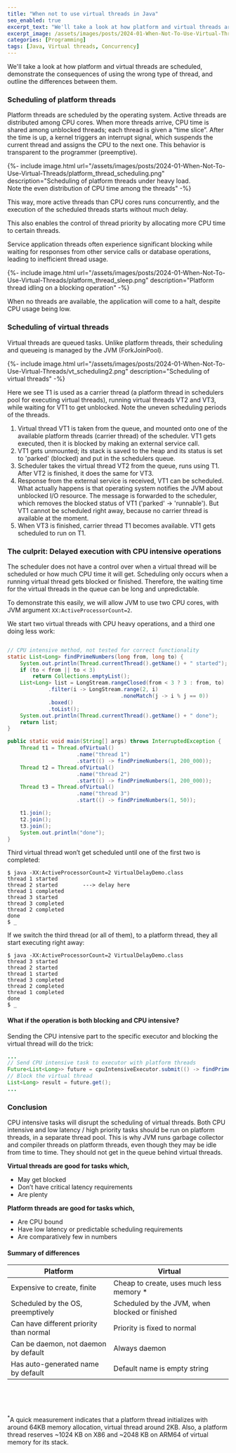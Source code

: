 ```yaml
---
title: "When not to use virtual threads in Java"
seo_enabled: true
excerpt_text: "We'll take a look at how platform and virtual threads are scheduled, demonstrate the consequences of using the wrong type of thread, and outline"
excerpt_image: /assets/images/posts/2024-01-When-Not-To-Use-Virtual-Threads/vt_vs_pt_meme-edit-s.webp
categories: [Programming]
tags: [Java, Virtual threads, Concurrency]
---
```


We'll take a look at how platform and virtual threads are scheduled, demonstrate the consequences of using the wrong type of thread, and outline the differences between them.

  
### Scheduling of platform threads


Platform threads are scheduled by the operating system. Active threads are distributed among CPU cores. When more threads arrive, CPU time is shared among unblocked threads; each thread is given a “time slice”. After the time is up, a kernel triggers an interrupt signal, which suspends the current thread and assigns the CPU to the next one. This behavior is transparent to the programmer (preemptive).

{%- include image.html url="/assets/images/posts/2024-01-When-Not-To-Use-Virtual-Threads/platform_thread_scheduling.png" description="Scheduling of platform threads under heavy load.<br>Note the even distribution of CPU time among the threads" -%}

This way, more active threads than CPU cores runs concurrently, and the execution of the scheduled threads starts without much delay.

This also enables the control of thread priority by allocating more CPU time to certain threads.

Service application threads often experience significant blocking while waiting for responses from other service calls or database operations, leading to inefficient thread usage.

{%- include image.html url="/assets/images/posts/2024-01-When-Not-To-Use-Virtual-Threads/platform_thread_sleep.png" description="Platform thread idling on a blocking operation" -%}

When no threads are available, the application will come to a halt, despite CPU usage being low.    


### Scheduling of virtual threads

Virtual threads are queued tasks. Unlike platform threads, their scheduling and queueing is managed by the JVM (ForkJoinPool).

{%- include image.html url="/assets/images/posts/2024-01-When-Not-To-Use-Virtual-Threads/vt_scheduling2.png" description="Scheduling of virtual threads" -%}

Here we see T1 is used as a carrier thread (a platform thread in schedulers pool for executing virtual threads), running virtual threads VT2 and VT3, while waiting for VT1 to get unblocked. Note the uneven scheduling periods of the threads.

1. Virtual thread VT1 is taken from the queue, and mounted onto one of the available platform threads (carrier thread) of the scheduler. VT1 gets executed, then it is blocked by making an external service call.
2. VT1 gets unmounted; its stack is saved to the heap and its status is set to 'parked' (blocked) and put in the schedulers queue.
3. Scheduler takes the virtual thread VT2 from the queue, runs using T1. After VT2 is finished, it does the same for VT3. 
4. Response from the external service is received, VT1 can be scheduled. What actually happens is that operating system notifies the JVM about unblocked I/O resource. The message is forwarded to the scheduler, which removes the blocked status of VT1 ('parked' -> 'runnable'). But VT1 cannot be scheduled right away, because no carrier thread is available at the moment.
5. When VT3 is finished, carrier thread T1 becomes available. VT1 gets scheduled to run on T1. 


### The culprit: Delayed execution with CPU intensive operations

The scheduler does not have a control over when a virtual thread will be scheduled or how much CPU time it will get. Scheduling only occurs when a running virtual thread gets blocked or finished. Therefore, the waiting time for the virtual threads in the queue can be long and unpredictable.

To demonstrate this easily, we will allow JVM to use two CPU cores, with JVM argument `XX:ActiveProcessorCount=2`.

We start two virtual threads with CPU heavy operations, and a third one doing less work:

```java

// CPU intensive method, not tested for correct functionality
static List<Long> findPrimeNumbers(long from, long to) {
    System.out.println(Thread.currentThread().getName() + " started");
    if (to < from || to < 3)
        return Collections.emptyList();
    List<Long> list = LongStream.rangeClosed(from < 3 ? 3 : from, to)
             .filter(i -> LongStream.range(2, i)
                                    .noneMatch(j -> i % j == 0))
             .boxed()
             .toList();
    System.out.println(Thread.currentThread().getName() + " done");
    return list;
}

public static void main(String[] args) throws InterruptedException {
    Thread t1 = Thread.ofVirtual()
                      .name("thread 1")
                      .start(() -> findPrimeNumbers(1, 200_000));
    Thread t2 = Thread.ofVirtual()
                      .name("thread 2")
                      .start(() -> findPrimeNumbers(1, 200_000));
    Thread t3 = Thread.ofVirtual()
                      .name("thread 3")
                      .start(() -> findPrimeNumbers(1, 50));

    t1.join();
    t2.join();
    t3.join();
    System.out.println("done");
}

```

Third virtual thread won’t get scheduled until one of the first two is completed:

```console
$ java -XX:ActiveProcessorCount=2 VirtualDelayDemo.class
thread 1 started
thread 2 started        ---> delay here
thread 1 completed
thread 3 started
thread 3 completed
thread 2 completed
done
$ _
```

If we switch the third thread (or all of them), to a platform thread, they all start executing right away:

```console
$ java -XX:ActiveProcessorCount=2 VirtualDelayDemo.class
thread 3 started
thread 2 started
thread 1 started
thread 3 completed
thread 2 completed
thread 1 completed
done
$ _
```

#### What if the operation is both blocking and CPU intensive?

Sending the CPU intensive part to the specific executor and blocking the virtual thread will do the trick:
```java
...
// Send CPU intensive task to executor with platform threads
Future<List<Long>> future = cpuIntensiveExecutor.submit(() -> findPrimeNumbers(1, 1000));
// Block the virtual thread
List<Long> result = future.get();
...
```

### Conclusion

CPU intensive tasks will disrupt the scheduling of virtual threads. Both CPU intensive and low latency / high priority tasks should be run on platform threads, in a separate thread pool. This is why JVM runs garbage collector and compiler threads on platform threads, even though they may be idle from time to time. They should not get in the queue behind virtual threads.


**Virtual threads are good for tasks which,**
 - May get blocked 
 - Don’t have critical latency requirements
 - Are plenty

**Platform threads are good for tasks which,**
 - Are CPU bound
 - Have low latency or predictable scheduling requirements
 - Are comparatively few in numbers


#### Summary of differences
<div class="table800 bordered-table"></div>

| **Platform**                            | **Virtual**                                    |
|-----------------------------------------|------------------------------------------------|
| Expensive to create, finite             | Cheap to create, uses much less memory *       |
| Scheduled by the OS, preemptively       | Scheduled by the JVM, when blocked or finished |
| Can have different priority than normal | Priority is fixed to normal                    |
| Can be daemon, not daemon by default    | Always daemon                                  |
| Has auto-generated name by default      | Default name is empty string                   |

<div style="height: 50px"></div>

<sup>*</sup><span class="subtext">A quick measurement indicates that a platform thread initializes with around 64KB memory allocation, virtual thread around 2KB. Also, a platform thread reserves ~1024 KB on X86 and ~2048 KB on ARM64 of virtual memory for its stack.</span>
